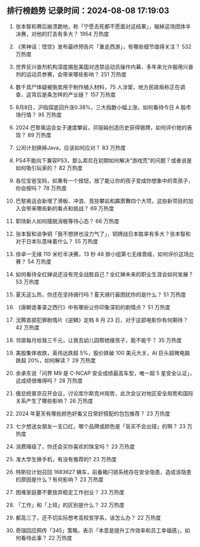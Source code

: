 
## 排行榜趋势 记录时间：2024-08-08 17:19:03
  
  1. 张本智和赛后崩溃跪地，称「宁愿去死都不愿面对这结果」，输掉这场团体半决赛，对他的打击有多大？ 1954 万热度
    
  2. 《黑神话：悟空》发布最终预告片「重走西游」，有哪些细节值得关注？ 532 万热度
    
  3. 世界反兴奋剂机构深度揭批美国对违禁运动员操作内幕，多年来允许服用兴奋剂的运动员参赛，会带来哪些影响？ 251 万热度
    
  4. 数千具尸体疑被倒卖用于制作植入材料，75 人涉案，地方民政局称正在调查，这背后是条怎样的产业链？ 157 万热度
    
  5. 8月8日，沪指探底回升涨0.38%，三大指数小幅上涨，如何看待今日 A 股市场行情？ 95 万热度
    
  6. 2024 巴黎奥运会女子速度攀岩，邓丽娟创造历史获得银牌，如何评价她的表现？ 89 万热度
    
  7. 公司计划换掉Java，应该如何应对？ 83 万热度
    
  8. PS4不能向下兼容PS3，那么索尼在初期如何解决“游戏荒”的问题？或者说是如何吸引玩家的？ 82 万热度
    
  9. 各位宝爸宝妈，如果有一个按钮，按了能让你的孩子变成你想象中的乖孩子，你会按吗？ 78 万热度
    
  10. 巴黎奥运会新增了滑板、冲浪、竞技攀岩和霹雳舞四个大项，这些新项目的加入会带来哪些新的看点和挑战？ 69 万热度
    
  11. 职场新人如何摆脱消极等待心态？ 66 万热度
    
  12. 张本智和谈争铜「我不想拼也没力气了」，铜牌战日本胜率有多大？张本智和对于日本队意味着什么？ 55 万热度
    
  13. 徐卓一无缘 110 米栏半决赛，13 秒 48 排小组第七无缘晋级，如何评价这场比赛？ 54 万热度
    
  14. 如何看待全红婵说还没有完全战胜自己？全红婵未来的职业生涯会如何发展？ 53 万热度
    
  15. 夏天这么热，你还在坚持骑行吗？夏天骑行最困扰你的是什么？ 51 万热度
    
  16. 《唐朝诡事录之西行》中有哪些让你印象深刻的剧情点？ 51 万热度
    
  17. 沈腾首部犯罪剧情片《逆鳞》定档 8 月 23 日，对于这部电影你有何期待？ 42 万热度
    
  18. 邻居每月给我三千元，让我去幼儿园帮她接孩子，能不能干？ 35 万热度
    
  19. 美股集体收跌，英伟达跌超 5%，股价跌破 100 美元大关，AI 巨头超微电脑跌超 20%，如何解读？ 29 万热度
    
  20. 余承东说「问界 M9 是 C-NCAP 安全成绩最高车型，唯一超 5 星安全认证」，这成绩很难得吗？ 28 万热度
    
  21. 俄总统普京召开会议，讨论库尔斯克州局势，此次会议对地区安全局势和国际关系产生了哪些影响？ 26 万热度
    
  22. 2024 年夏天有哪些颜色好看又日常好搭配的包包推荐？ 23 万热度
    
  23. 七夕想送女朋友一支口红，哪个品牌或颜色是「盲买不会出错」的啊？ 23 万热度
    
  24. 消费降级了，你还会买你喜欢的珠宝吗？ 23 万热度
    
  25. 准大学生换手机，有没有推荐的? 23 万热度
    
  26. 特斯拉计划召回 1683627 辆车，前备箱闩锁系统存在安全隐患，造成该隐患的原因是什么？有何影响？ 23 万热度
    
  27. 困难家庭要不要放弃稳定工作创业？ 23 万热度
    
  28. 「工作」和「上班」的区别是什么？ 22 万热度
    
  29. 都高三了，还不切实际想考高校哲学系，该怎么办？ 22 万热度
    
  30. 奇瑞回应网传「345」策略，表示「本意是提升工作效率和员工幸福感」，如何看待此事？ 22 万热度
    